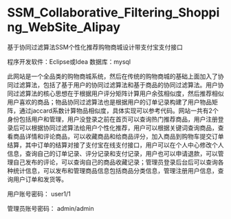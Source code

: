 # SSM_Collaborative_Filtering_Shopping_WebSite_Alipay
基于协同过滤算法SSM个性化推荐购物商城设计带支付宝支付接口

程序开发软件：Eclipse或Idea   数据库：mysql

  此网站是一个全品类的购物商城系统，然后在传统的购物商城的基础上面加入了协同过滤算法，包括了基于用户的协同过滤算法和基于商品的协同过滤算法。用户协同过滤算法的核心思想在于根据用户评分矩阵计算用户余弦相似度，然后推荐相似用户喜欢的商品；物品协同过滤算法也是根据用户的订单记录构建了用户物品矩阵，通过jaccard系数计算物品相似度，具体实现可以参考代码。网站一共有2个身份包括用户和管理，用户没登录之前在首页可以查询热门推荐商品，用户注册登录后可以根据协同过滤算法给用户个性化推荐，用户可以根据关键词查询商品，查看商品详情和评论商品，可以收藏商品和给商品评分，加入商品到购物车提交订单结算，其中订单的结算对接了支付宝在线支付接口，用户可以在个人中心修改个人信息，查询自己的订单记录、评分记录和支付记录，用户也可以申请退款，可以管理自己发布的评论，可以查询自己的商品收藏记录；管理员登录后台后可以查询各种统计信息，可以发布和管理商品信息包括商品分类信息，管理注册用户信息，查询用户订单和发货等。

用户账号密码： user1/1

管理员账号密码： admin/admin
